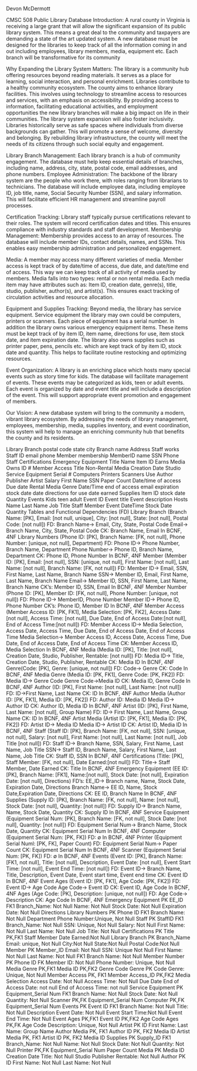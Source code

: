 Devon McDermott

CMSC 508
Public Library Database
Introduction:
A rural county in Virginia is receiving a large grant that will allow the significant expansion of its public library
system. This means a great deal to the community and taxpayers are demanding a state of the art updated
system. A new database must be designed for the libraries to keep track of all the information coming in and
out including employees, library members, media, equipment etc. Each branch will be transformative for its
community



Why Expanding the Library System Matters:
The library is a community hub offering resources beyond reading materials. It serves as a place for learning,
social interaction, and personal enrichment. Libraries contribute to a healthy community ecosystem.
The county aims to enhance library facilities. This involves using technology to streamline access to resources
and services, with an emphasis on accessibility. By providing access to information, facilitating educational
activities, and employment opportunities the new library branches will make a big impact on life in their
communities. The library system expansion will also foster inclusivity. Libraries historically serve as safe
spaces where individuals from diverse backgrounds can gather. This will promote a sense of welcome,
diversity and belonging. By rebuilding library infrastructure, the county will meet the needs of its citizens
through such social equity and engagement.



Library Branch Management:
Each library branch is a hub of community engagement. The database must help keep essential details of
branches, including name, address, city, state, postal code, email addresses, and phone numbers.
Employee Administration:
The backbone of the library system are the people who work there, with roles ranging from librarians to
technicians. The database will include employee data, including employee ID, job title, name, Social Security
Number (SSN), and salary information. This will facilitate efficient HR management and streamline payroll
processes.



Certification Tracking:
Library staff typically pursue certifications relevant to their roles. The system will record certification dates
and titles. This ensures compliance with industry standards and staff development.
Membership Management:
Membership provides access to an array of resources. The database will include member IDs, contact details,
names, and SSNs. This enables easy membership administration and personalized engagement.



Media:
A member may access many different varieties of media. Member access is kept track of by date/time of
access, due date, and date/time end of access. This way we can keep track of all activity of media used by
members. Media falls into two types: rental or non rental media. Each media item may have attributes such as:
Item ID, creation date, genre(s), title, studio, publisher, author(s), and artist(s). This ensures exact tracking of
circulation activities and resource allocation.



Equipment and Supplies Tracking:
Beyond media, the library has service equipment. Service equipment the library may own could be computers,
printers or scanners. Each piece of equipment has a serial number. In addition the library owns various
emergency equipment items. These items must be kept track of by item ID, item name, directions for use,
item stock date, and item expiration date. The library also owns supplies such as printer paper, pens, pencils
etc. which are kept track of by item ID, stock date and quantity. This helps to facilitate routine restocking and
optimizing resources.



Event Organization:
A library is an enriching place which hosts many special events such as story time for kids. The database will
facilitate management of events. These events may be categorized as kids, teen or adult events. Each event is
organized by date and event title and will include a description of the event. This will support appropriate
event promotion and engagement of members.



Our Vision:
A new database system will bring to the community a modern, vibrant library ecosystem. By addressing the
needs of library management, employees, membership, media, supplies inventory, and event coordination, this
system will help to manage an enriching community hub that benefits the county and its residents.



Library Branch
postal code
state
city
Branch
name
Address
Staff
works Staff ID
email
phone
Member
membership
MemberID
name
SSN
Phone
Staff Certifications
Emergency
Equipment
Title
Name Item ID
Earns
Media
Owns
ID #
Member Access
Title
Non-Rental Media
Creation Date
Studio
Service Equipment Serial #
Computers Printers Scanners
Use
Author
Publisher
Artist
Salary
First Name
SSN
Paper Count
Date/time of
access
Due date
Rental Media
Genre
Date/Time end of
access
email
expiration
stock date date
directions for
use
date earned
Supplies
Item ID
stock date
Quantity
Events
Kids teen adult
Event ID
Event title
Event
description
Hosts
Name
Last
Name
Job Title
Staff Member
Event
DateTime
Stock Date
Quantity
Tables and Functional Dependencies (FD)
Library Branch (Branch Name: [PK], Email: [not null, unique], City: [not null], State: [not null],
Postal Code: [not null])
FD:
Branch Name-> Email, City, State, Postal Code
Email-> Branch Name, City, State, Postal Code
CK: Branch Name, Email
In BCNF, 4NF
Library Numbers (Phone ID: [PK], Branch Name: [FK, not null], Phone Number: [unique, not
null], Department)
FD:
Phone ID-> Phone Number, Branch Name, Department
Phone Number-> Phone ID, Branch Name, Department
CK: Phone ID, Phone Number
In BCNF, 4NF
Member (Member ID: [PK], Email: [not null], SSN: [unique, not null], First Name: [not null], Last
Name: [not null], Branch Name: [FK, not null])
FD:
Member ID-> Email, SSN, First Name, Last Name, Branch Name
SSN-> Member ID, Email, First Name, Last Name, Branch Name
Email-> Member ID, SSN, First Name, Last Name, Branch Name
CK’s: Member ID, SSN, Email
In BCNF, 4NF
Member Number (Phone ID: [PK], Member ID: [FK, not null], Phone Number: [unique, not
null])
FD:
Phone ID-> MemberID, Phone Number
Member ID-> Phone ID, Phone Number
CK’s: Phone ID, Member ID
In BCNF, 4NF
Member Access (Member Access ID: [PK, FK1], Media Selection: [PK, FK2], Access Date: [not
null], Access Time: [not null], Due Date, End of Access Date:[not null], End of Access Time:[not
null])
FD:
Member Access ID-> Media Selection, Access Date, Access Time, Due Date, End of Access Date,
End of Access Time
Media Selection-> Member Access ID, Access Date, Access Time, Due Date, End of Access Date,
End of Access Time
CK: Member Access ID, Media Selection
In BCNF, 4NF
Media (Media ID: [PK], Title: [not null], Creation Date, Studio, Publisher, Rentable: [not null])
FD:
Media ID-> Title, Creation Date, Studio, Publisher, Rentable
CK: Media ID
In BCNF, 4NF
Genre(Code: [PK], Genre: [unique, not null])
FD:
Code-> Genre
CK: Code
In BCNF, 4NF
Media Genre (Media ID: [PK, FK1], Genre Code: [PK, FK2])
FD:
Media ID-> Genre Code
Genre Code->Media ID
CK: Media ID, Genre Code
In BCNF, 4NF
Author (ID: [PK], First Name: [not null], Last Name: [not null])
FD:
ID->First Name, Last Name
CK: ID
In BCNF, 4NF
Author Media (Author ID: [PK, FK1], Media ID: [PK, FK2])
FD:
Author ID: Media ID
Media ID-> Author ID
CK: Author ID, Media ID
In BCNF, 4NF
Artist (ID: [PK], First Name, Last Name: [not null], Group Name)
FD:
ID-> First Name, Last Name, Group Name
CK: ID
In BCNF, 4NF
Artist Media (Artist ID: [PK, FK1], Media ID: [PK, FK2])
FD:
Artist ID-> Media ID
Media ID-> Artist ID
CK: Artist ID, Media ID
In BCNF, 4NF
Staff (Staff ID: [PK], Branch Name: [FK, not null], SSN: [unique, not null], Salary: [not null], First
Name: [not null], Last Name: [not null], Job Title [not null])
FD:
Staff ID-> Branch Name, SSN, Salary, First Name, Last Name, Job Title
SSN-> Staff ID, Branch Name, Salary, First Name, Last Name, Job Title
CK: Staff ID, SSN
In BCNF, 4NF
Certifications (Title: [PK], Staff Member: [FK, not null], Date Earned:[not null])
FD:
Title-> Staff Member, Date Earned
CK: Title
In BCNF, 4NF
Emergency Equipment (EE ID: [PK], Branch Name: [FK1], Name:[not null], Stock Date: [not
null], Expiration Date: [not null], Directions)
FD’s:
EE_ID-> Branch name, Name, Stock Date, Expiration Date, Directions
Branch Name-> EE ID, Name, Stock Date,Expiration Date, Directions
CK: EE ID, Branch Name
In BCNF, 4NF
Supplies (Supply ID: [PK], Branch Name: [FK, not null], Name: [not null], Stock Date: [not null],
Quantity: [not null])
FD:
Supply ID-> Branch Name, Name, Stock Date, Quantity
CK: Supply ID
In BCNF, 4NF
Service Equipment (Equipment Serial Num: [PK], Branch Name: [FK, not null], Stock Date: [not
null], Quantity: [not null])
FD:
Equipment Serial Num-> Branch Name, Stock Date, Quantity
CK: Equipment Serial Num
In BCNF, 4NF
Computer (Equipment Serial Num: [PK, FK])
FD:
∅
In BCNF, 4NF
Printer (Equipment Serial Numl: [PK, FK], Paper Count)
FD:
Equipment Serial Num-> Paper Count
CK: Equipment Serial Num
In BCNF, 4NF
Scanner (Equipment Serial Num: [PK, FK])
FD:
∅
In BCNF, 4NF
Events (Event ID: [PK], Branch Name: [FK1, not null], Title: [not null], Description, Event Date:
[not null], Event Start Time: [not null], Event End Time: [not null])
FD:
Event ID-> Branch Name, Title, Description, Event Date, Event start time, Event end time
CK: Event ID
In BCNF, 4NF
Event Ages (Event ID: [PK, FK1], Age Code: [PK, FK2])
FD:
Event ID-> Age Code
Age Code-> Event ID
CK: Event ID, Age Code
In BCNF, 4NF
Ages (Age Code: [PK], Description: [unique, not null])
FD:
Age Code-> Description
CK: Age Code
In BCNF, 4NF
Emergency Equipment
PK EE_ID
FK1 Branch_Name: Not
Null
Name: Not Null
Stock Date: Not Null
Expiration Date: Not
Null
Directions
Library Numbers
PK Phone ID
FK1 Branch Name: Not
Null
Department
Phone
Number:Unique, Not
Null
Staff
PK StaffID
FK1 Branch_Name: Not
Null
SSN: Unique, Not
Null
Salary: Not Null
First Name: Not Null
Last Name: Not Null
Job Title: Not Null
Certifications
PK Title
PK,FK1 Staff Member
Date Earned:Not
Null
Library Branch
PK Branch_Name
Email: unique, Not
Null
City:Not Null
State:Not Null
Postal Code:Not Null
Member
PK Member_ID
Email: Not Null
SSN: Unique Not
Null
First Name: Not Null
Last Name: Not Null
FK1 Branch Name: Not
Null
Member Number
PK Phone ID
FK Member ID: Not Null
Phone Number:
Unique, Not Null
Media Genre
PK,FK1 Media ID
PK,FK2 Genre Code
Genre
PK Code
Genre: Unique, Not
Null
Member Access
PK, FK1 Member Access_ID
PK,FK2 Media Selection
Access Date: Not
Null
Access Time: Not
Null
Due Date
End of Access Date:
not null
End of Access Time:
not null
Service Equipment
PK Equipment_Serial Num
FK1 Branch Name: Not Null
Stock Date: Not Null
Quantity: Not Null
Scanner
PK,FK Equipment_Serial
Num
Computer
PK,FK Equipment_Serial
Num
Events
PK Event ID
FK1 Branch Name: Not
Null
Title: Not Null
Description
Event Date: Not Null
Event Start Time:Not
Null
Event End Time: Not
Null
Event Ages
PK,FK1 Event ID
PK,FK2 Age Code
Ages
PK,FK Age Code
Description: Unique,
Not Null
Artist
PK ID
First Name:
Last Name:
Group Name
Author Media
PK, FK1 Author ID
PK, FK2 Media ID
Artist Media
PK, FK1 Artist ID
PK, FK2 Media ID
Supplies
PK Supply_ID
FK1 Branch_Name: Not
Null
Name: Not Null
Stock Date: Not Null
Quantity: Not Null
Printer
PK,FK Equipment_Serial
Num
Paper Count
Media
PK Media ID
Creation Date
Title: Not Null
Studio
Publisher
Rentable: Not Null
Author
PK ID
First Name: Not Null
Last Name: Not Null
